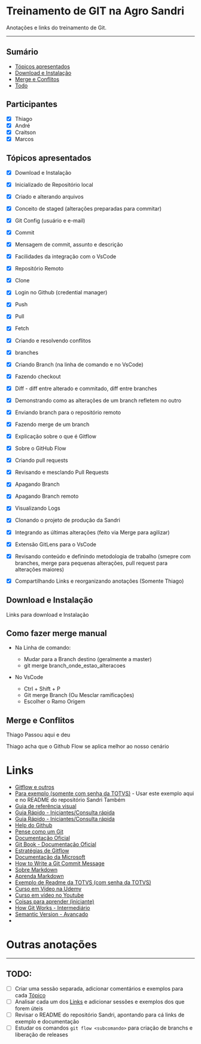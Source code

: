 # Treinamento de GIT na Agro Sandri

Anotações e links do treinamento de Git.

----

Sumário
----

  * [Tópicos apresentados](#Tópicos-apresentados)
  * [Download e Instalação](#Download-e-Instalação)
  * [Merge e Conflitos](#merge-e-conflitos)
  * [Todo](#Todo)

Participantes
----
- [X] Thiago
- [X] André
- [X] Craitson
- [X] Marcos

Tópicos apresentados
----

- [X] Download e Instalação
- [x] Inicializado de Repositório local
- [x] Criado e alterando arquivos
- [x] Conceito de staged (alterações preparadas para commitar)
- [X] Git Config (usuário e e-mail)
- [X] Commit
- [X] Mensagem de commit, assunto e descrição
- [x] Facilidades da integração com o VsCode
- [x] Repositório Remoto
- [x] Clone
- [x] Login no Github (credential manager)
- [x] Push
- [x] Pull
- [x] Fetch
- [x] Criando e resolvendo conflitos
- [x] branches
- [x] Criando Branch (na linha de comando e no VsCode)
- [x] Fazendo checkout
- [x] Diff - diff entre alterado e commitado, diff entre branches
- [x] Demonstrando como as alterações de um branch refletem no outro
- [x] Enviando branch para o repositório remoto
- [x] Fazendo merge de um branch
- [x] Explicação sobre o que é Gitflow
- [x] Sobre o GitHub Flow
- [x] Criando pull requests
- [x] Revisando e mesclando Pull Requests
- [x] Apagando Branch
- [x] Apagando Branch remoto
- [x] Visualizando Logs
- [x] Clonando o projeto de produção da Sandri
- [x] Integrando as últimas alterações (feito via Merge para agilizar)
- [x] Extensão GitLens para o VsCode
- [x] Revisando conteúdo e definindo metodologia de trabalho (smepre com branches, merge para pequenas alterações, pull request para alterações maiores)
- [x] Compartilhando Links e reorganizando anotações (Somente Thiago)


## Download e Instalação

Links para download e Instalação

## Como fazer merge manual

- Na Linha de comando:
    - Mudar para a Branch destino (geralmente a master)
    - git merge branch_onde_estao_alteracoes

- No VsCode
    - Ctrl + Shift + P
    - Git merge Branch (Ou Mesclar ramificações)
    - Escolher o Ramo Origem


## Merge e Conflitos

Thiago Passou aqui e deu

Thiago acha que o Github Flow se aplica melhor ao nosso cenário


# Links

* [Gitflow e outros](https://medium.com/@luccasduarte320/introdu%C3%A7%C3%A3o-%C3%A0-estrategias-de-branching-em-projetos-e8837de37a39)
* [Para exemplo (somente com senha da TOTVS)](https://code.engpro.totvs.com.br/engpro/guides/raw/branch/master/pt-BR/README.md) - Usar este exemplo aqui e no README do repositório Sandri Também
* [Guia de referência visual](http://marklodato.github.io/visual-git-guide/index-en.html)
* [Guia Rápido - Iniciantes/Consulta rápida](https://rogerdudler.github.io/git-guide/index.pt_BR.html)
* [Guia Rápido - Iniciantes/Consulta rápida](http://git.huit.harvard.edu/guide/index.pt_BR.html)
* [Help do Github](https://help.github.com/pt)
* [Pense como um Git](http://think-like-a-git.net/)
* [Documentação Oficial](https://git-scm.com/docs)
* [Git Book - Documentação Oficial](https://git-scm.com/book/pt-br/v2)
* [Estratégias de Gitflow](https://medium.com/@luccasduarte320/introdu%C3%A7%C3%A3o-%C3%A0-estrategias-de-branching-em-projetos-e8837de37a39)
* [Documentação da Microsoft ](https://docs.microsoft.com/pt-br/azure/architecture/framework/devops/gitflow-branch-workflow)
* [How to Write a Git Commit Message](https://chris.beams.io/posts/git-commit/)
* [Sobre Markdown](https://guides.github.com/features/mastering-markdown/)
* [Aprenda Markdown](https://blog.da2k.com.br/2015/02/08/aprenda-markdown/)
* [Exemplo de Readme da TOTVS (com senha da TOTVS)](https://code.engpro.totvs.com.br/renato.cunha/knowledgeweek-git)
* [Curso em Vídeo na Udemy](https://www.udemy.com/course/git-e-github-para-iniciantes/)
* [Curso em vídeo no Youtube](https://www.youtube.com/watch?v=WVLhm1AMeYE)
* [Coisas para aprender (iniciante)](https://try.github.io/)
* [How Git Works - Intermediário](https://www.pluralsight.com/courses/how-git-works)
* [Semantic Version - Avançado](https://semver.org/lang/pt-BR/)
* []()

# Outras anotações

----

TODO:
----

- [ ] Criar uma sessão separada, adicionar comentários e exemplos para cada [Tópico](#Tópicos-apresentados)
- [ ] Analisar cada um dos [Links](#Links) e adicionar sessões e exemplos dos que forem úteis
- [ ] Revisar o README do repositório Sandri, apontando para cá links de exemplo e documentação
- [ ] Estudar os comandos `git flow <subcomando>` para criação de branchs e liberação de releases
